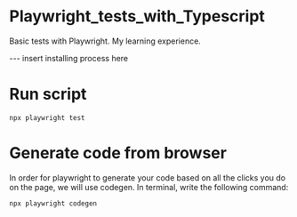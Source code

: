 # Playwright_tests_with_Typescript
Basic tests with Playwright. My learning experience.

--- insert installing process here

# Run script
```
npx playwright test
```

# Generate code from browser
In order for playwright to generate your code based on all the clicks you do on the page, we will use codegen. In terminal, write the following command:
```
npx playwright codegen
```

